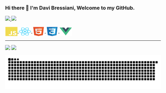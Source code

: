 ### Hi there 👋 I'm Davi Bressiani, Welcome to my GitHub.

<!--
**BressianiDavi/bressianidavi** is a ✨ _special_ ✨ repository because its `README.md` (this file) appears on your GitHub profile.

Here are some ideas to get you started:

- 🔭 I’m currently working on ReactJS and VueJS
- 🌱 I’m currently learning Unitary tests, Mobx and Redux
- 🤔 I’m looking for help with get a job
- 💬 Ask me about JS, HTML, CSS
- 📫 How to reach me: davi-bressiani@hotmail.com or my phone: +55 (11)97184-7857
-->

 <div>
  <a href="https://github.com/bressianidavi">
  <img height="180em" src="https://github-readme-stats.vercel.app/api?username=bressianidavi&show_icons=true&theme=dracula&include_all_commits=true&count_private=true"/>
  <img height="180em" src="https://github-readme-stats.vercel.app/api/top-langs/?username=bressianidavi&layout=compact&langs_count=7&theme=dracula"/>
</div>
  
  <div style="display: inline_block"><br>
  <img align="center" alt="Davi-Js" height="30" width="40" src="https://raw.githubusercontent.com/devicons/devicon/master/icons/javascript/javascript-plain.svg">
  <img align="center" alt="Davi-React" height="30" width="40" src="https://raw.githubusercontent.com/devicons/devicon/master/icons/react/react-original.svg">
  <img align="center" alt="Davi-HTML" height="30" width="40" src="https://raw.githubusercontent.com/devicons/devicon/master/icons/html5/html5-original.svg">
  <img align="center" alt="Davi-CSS" height="30" width="40" src="https://raw.githubusercontent.com/devicons/devicon/master/icons/css3/css3-original.svg">
  <img align="center" alt="Davi-Vue" height="30" width="40" src="https://raw.githubusercontent.com/devicons/devicon/master/icons/vuejs/vuejs-original.svg">
</div>
  
___
 
  <a href = "mailto:davi-bressiani@hotmail.com" target="_blank"><img src="https://img.shields.io/badge/-Email-%23333?style=for-the-badge&logo=gmail&logoColor=white" target="_blank"></a>
  <a href="https://https://www.linkedin.com/in/davi-bressiani-14a5761a8/" target="_blank"><img src="https://img.shields.io/badge/-LinkedIn-%230077B5?style=for-the-badge&logo=linkedin&logoColor=white" target="_blank"></a> 
 
  ![Snake animation](https://github.com/bressianidavi/bressianidavi/blob/output/github-contribution-grid-snake.svg)
 
</div>

